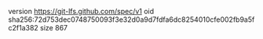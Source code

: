 version https://git-lfs.github.com/spec/v1
oid sha256:72d753dec0748750093f3e32d0a9d7fdfa6dc8254010cfe002fb9a5fc2f1a382
size 867
